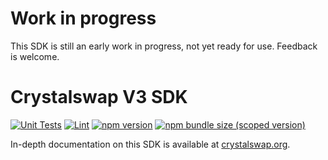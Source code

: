 # Work in progress

This SDK is still an early work in progress, not yet ready for use.
Feedback is welcome.

# Crystalswap V3 SDK

[![Unit Tests](https://github.com/Crystalswap/crystalswap-v3-sdk/workflows/Unit%20Tests/badge.svg)](https://github.com/Crystalswap/crystalswap-v3-sdk/actions?query=workflow%3A%22Unit+Tests%22)
[![Lint](https://github.com/Crystalswap/crystalswap-v3-sdk/workflows/Lint/badge.svg)](https://github.com/Crystalswap/crystalswap-v3-sdk/actions?query=workflow%3ALint)
[![npm version](https://img.shields.io/npm/v/@crystalswap/v3-sdk/latest.svg)](https://www.npmjs.com/package/@crystalswap/v3-sdk/v/latest)
[![npm bundle size (scoped version)](https://img.shields.io/bundlephobia/minzip/@crystalswap/v3-sdk/latest.svg)](https://bundlephobia.com/result?p=@crystalswap/v3-sdk@latest)

In-depth documentation on this SDK is available at [crystalswap.org](https://docs.crystalswap.org/).
